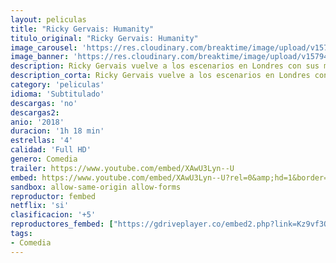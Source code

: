 ```yaml
---
layout: peliculas
title: "Ricky Gervais: Humanity"
titulo_original: "Ricky Gervais: Humanity"
image_carousel: 'https://res.cloudinary.com/breaktime/image/upload/v1579458185/rickygervais-min_flg5fr.jpg'
image_banner: 'https://res.cloudinary.com/breaktime/image/upload/v1579458193/AAAABX7V_PdTLx9HL0xQv7rBs5fBeOU2HP-7sB4GPgdi4Q4upPNR-bxuu74pf-WCO0F3F7c4jAbeqfWWSnsB-DaVqjBJAxKM-min_ke9snh.jpg'
description: Ricky Gervais vuelve a los escenarios en Londres con sus mordaces monólogos en los que trata temas como el envejecimiento, su trabajo en los Globos de Oro, ser un engreído y la perspectiva de ser padre.
description_corta: Ricky Gervais vuelve a los escenarios en Londres con sus mordaces monólogos en los que trata temas como el envejecimiento, su trabajo en los Globos de Oro, ser un engreído y la perspectiva de ser padre.
category: 'peliculas'
idioma: 'Subtitulado'
descargas: 'no'
descargas2:
anio: '2018'
duracion: '1h 18 min'
estrellas: '4'
calidad: 'Full HD'
genero: Comedia
trailer: https://www.youtube.com/embed/XAwU3Lyn--U
embed: https://www.youtube.com/embed/XAwU3Lyn--U?rel=0&amp;hd=1&border=0&wmode=opaque&enablejsapi=1&modestbranding=1&controls=1&showinfo=1
sandbox: allow-same-origin allow-forms
reproductor: fembed
netflix: 'si'
clasificacion: '+5'
reproductores_fembed: ["https://gdriveplayer.co/embed2.php?link=Kz9vf3O%252FKl85qD%252FRggl4agnfJVIDFj2aSClXvky2voZs2OhtcyJD3z8IXVST2c1yaGmvb47r6irFR96xC1NUrY5uUuG1yepVNP%252BL2UyDWh6Q2SJ9Ng1u8qMhFxLHg78LO%252FDSpZsMYH4mWakTXDjaNDhuPXTuZCqQSScdrhMpe4nMD8YZIX5hdnxisY5Ej8GmIHbuF6WH47WC9TJ7IPgg7W","Subtitulado"]
tags:
- Comedia
---
```













